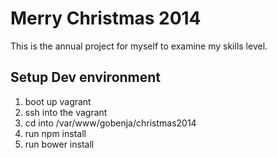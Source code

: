 # Merry Christmas 2014

This is the annual project for myself to examine my skills level.

## Setup Dev environment

1. boot up vagrant
2. ssh into the vagrant
3. cd into /var/www/gobenja/christmas2014
4. run npm install
5. run bower install